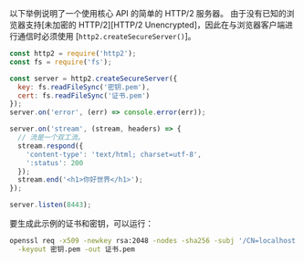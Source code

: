 
以下举例说明了一个使用核心 API 的简单的 HTTP/2 服务器。 
由于没有已知的浏览器支持[未加密的 HTTP/2][HTTP/2 Unencrypted]，因此在与浏览器客户端进行通信时必须使用 [`http2.createSecureServer()`]。

```js
const http2 = require('http2');
const fs = require('fs');

const server = http2.createSecureServer({
  key: fs.readFileSync('密钥.pem'),
  cert: fs.readFileSync('证书.pem')
});
server.on('error', (err) => console.error(err));

server.on('stream', (stream, headers) => {
  // 流是一个双工流。
  stream.respond({
    'content-type': 'text/html; charset=utf-8',
    ':status': 200
  });
  stream.end('<h1>你好世界</h1>');
});

server.listen(8443);
```

要生成此示例的证书和密钥，可以运行：

```bash
openssl req -x509 -newkey rsa:2048 -nodes -sha256 -subj '/CN=localhost' \
  -keyout 密钥.pem -out 证书.pem
```

